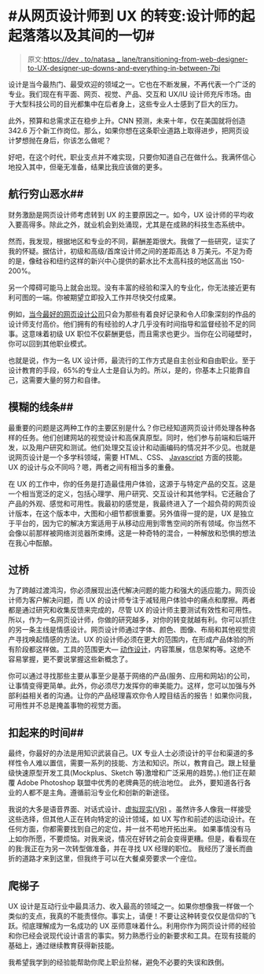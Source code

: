 # #从网页设计师到 UX 的转变:设计师的起起落落以及其间的一切#

> 原文:[https://dev . to/natasa _ lane/transitioning-from-web-designer-to-UX-designer-up-downs-and-everything-in-between-7bi](https://dev.to/natasa_lane/transitioning-from-web-designer-to-ux-designer-ups-downs-and-everything-in-in-between-7bi)

设计是当今最热门、最受欢迎的领域之一。它也在不断发展，不再代表一个广泛的专业。我们现在有平面、网页、视觉、产品、交互和 UX/IU 设计师充斥市场。由于大型科技公司的目光都集中在后者身上，这些专业人士感到了巨大的压力。

此外，预算和总需求正在稳步上升。CNN 预测，未来十年，仅在美国就将创造 342.6 万个新工作岗位。那么，如果你想在这条职业道路上取得进步，把网页设计梦想抛在身后，你该怎么做呢？

好吧，在这个时代，职业支点并不难实现，只要你知道自己在做什么。我满怀信心地投入其中，但毫无准备，结果比我应该做的更多。

## 航行穷山恶水##

财务激励是网页设计师考虑转到 UX 的主要原因之一。如今，UX 设计师的平均收入要高得多。除此之外，就业机会到处涌现，尤其是在成熟的科技生态系统中。

然而，我发现，根据地区和专业的不同，薪酬差距很大。我做了一些研究，证实了我的怀疑。据估计，初级和高级/首席设计师之间的差距高达 8 万美元。不足为奇的是，像硅谷和纽约这样的新兴中心提供的薪水比不太高科技的地区高出 150-200%。

另一个障碍可能马上就会出现。没有丰富的经验和深入的专业化，你无法接近更有利可图的一端。你被期望立即投入工作并尽快交付成果。

例如，[当今最好的网页设计公司](https://www.designrush.com/agency/website-design-development)只会为那些有着良好记录和令人印象深刻的作品的设计师支付高价。他们拥有的有经验的人才几乎没有时间指导和监督经验不足的同事。这意味着初级 UX 职位不仅薪酬更低，而且需求也更少。当你在公司碰壁时，你可以回到其他职业模式。

也就是说，作为一名 UX 设计师，最流行的工作方式是自主创业和自由职业。至于设计教育的手段，65%的专业人士是自认为的。所以，是的，你基本上只能靠自己，这需要大量的努力和自律。

## 模糊的线条##

最重要的问题是这两种工作的主要区别是什么？你已经知道网页设计师处理各种各样的任务。他们创建网站的视觉设计和高保真原型。同时，他们参与前端和后端开发，以及用户研究和测试。他们处理交互设计和动画编码的情况并不少见。也就是说网页设计是一个多学科领域，需要 HTML、CSS、 [Javascript](https://dev.to/joelnet/rethinking-javascript-the-complete-elimination-and-eradication-of-javascripts-this-3m3j) 方面的技能。
UX 的设计与众不同吗？嗯，两者之间有相当多的重叠。

在 UX 的工作中，你的任务是打造最佳用户体验，这源于与特定产品的交互。这是一个相当宽泛的定义，包括心理学、用户研究、交互设计和其他学科。它还融合了产品的外观、感觉和可用性。我最初的感觉是，我最终进入了一个超负荷的网页设计版本，在这个版本中，大图和小细节都很重要。另外值得一提的是，UX 是独立于平台的，因为它的解决方案适用于从移动应用到零售空间的所有领域。你当然不会像以前那样被网络浏览器所束缚。这是一种奇特的混合，一种解放和恐惧的想法在我心中酝酿。

## 过桥

为了跨越过渡鸿沟，你必须展现出迭代解决问题的能力和强大的适应能力。网页设计师为客户解决问题，而 UX 的设计师专注于减轻用户体验中的痛点和摩擦。两者都是通过研究和收集反馈来完成的，尽管 UX 的设计师主要测试有效性和可用性。所以，作为一名网页设计师，你做的研究越多，对你的转变就越有利。你可以抓住的另一条主线是情感设计。网页设计师通过字体、颜色、图像、布局和其他视觉资产寻找唤起情感的方法。UX 的设计师必须在更大的范围内，在形成产品体验的所有阶段都这样做。工具的范围更大— [动作设计](https://uxdesign.cc/motion-in-ux-design-9-points-to-get-started-e891974dc7ee)，内容策展，信息架构等。这绝不容易掌握，更不要说掌握这些新概念了。

你可以通过寻找那些主要从事至少是基于网络的产品(服务、应用和网站)的公司，让事情变得更简单。此外，你必须尽力发挥你的审美能力。这样，您可以加强与外部利益相关者的沟通。让你的产品经理喜欢你令人瞠目结舌的报告！如果你问我，可用性并不总是掩盖事物的视觉方面。

## 扣起来的时间##

最终，你最好的办法是用知识武装自己。UX 专业人士必须设计的平台和渠道的多样性令人难以置信，需要一系列的技能、方法和知识。所以，教育自己。跟上轻量级快速原型开发工具(Mockplus、Sketch 等)激增和广泛采用的趋势。).他们正在颠覆 Adobe Photoshop 联盟中优秀的老牌典范的统治地位。
此外，要知道各行各业的人都不是主角。遵循前沿专业化和创新的新途径。

我说的大多是语音界面、对话式设计、[虚拟现实(VR)](https://blog.proto.io/virtual-reality-user-experience-design/) 。虽然许多人像我一样接受这些选择，但其他人正在转向特定的设计领域，如 UX 写作和前述的运动设计。在任何方面，你都需要找到自己的定位，并一丝不苟地开拓出来。
如果事情没有马上如你所愿，不要烦恼。对我来说，情况在好转之前会变得更糟。但是，看看现在的我:我正在为另一次转型做准备，并在寻找 UX 经理的职位。
我经历了漫长而曲折的道路才来到这里，但我终于可以在大餐桌旁要求一个座位。

## 爬梯子

UX 设计是互动行业中最具活力、收入最高的领域之一。如果你想像我一样做一个类似的支点，我真的不能责怪你。事实上，请便！不要让这种转变仅仅是信仰的飞跃。彻底理解成为一名成功的 UX 巫师意味着什么。利用你作为网页设计师的经验和你已经会说现代设计语言的事实。努力熟悉行业的新要求和工具。在现有技能的基础上，通过继续教育获得新技能。

我希望我学到的经验能帮助你爬上职业阶梯，避免不必要的失误和跌倒。